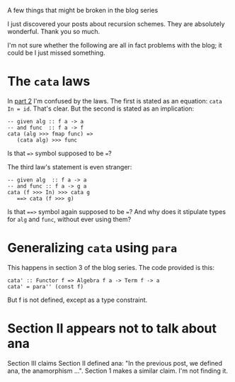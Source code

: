 A few things that might be broken in the blog series

I just discovered your posts about recursion schemes. They are absolutely wonderful. Thank you so much.

I'm not sure whether the following are all in fact problems with the blog; it could be I just missed something.


# The `cata` laws

In [part 2](https://blog.sumtypeofway.com/recursion-schemes-part-2/) I'm confused by the laws. The first is stated as an equation: `cata In = id`. That's clear. But the second is stated as an implication:

```
-- given alg :: f a -> a
-- and func  :: f a -> f
cata (alg >>> fmap func) =>
   (cata alg) >>> func
```

Is that `=>` symbol supposed to be `=`?

The third law's statement is even stranger:

```
-- given alg  :: f a -> a
-- and func :: f a -> g a
cata (f >>> In) >>> cata g
   ==> cata (f >>> g)
```

Is that `==>` symbol again supposed to be `=`? And why does it stipulate types for `alg` and `func`, without ever using them?


# Generalizing `cata` using `para`

This happens in section 3 of the blog series.
The code provided is this:
```
cata' :: Functor f => Algebra f a -> Term f -> a
cata' = para'' (const f)
```
But f is not defined, except as a type constraint.


# Section II appears not to talk about ana

Section III claims Section II defined ana: "In the previous post, we defined ana, the anamorphism ...".  Section 1 makes a similar claim. I'm not finding it.
